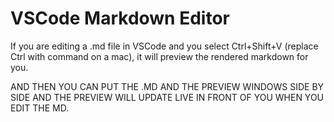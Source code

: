 # VSCode Markdown Editor

If you are editing a .md file in VSCode and you select Ctrl+Shift+V (replace Ctrl with command on a mac), it will preview the rendered markdown for you.

AND THEN YOU CAN PUT THE .MD AND THE PREVIEW WINDOWS SIDE BY SIDE AND THE PREVIEW WILL UPDATE LIVE IN FRONT OF YOU WHEN YOU EDIT THE MD.